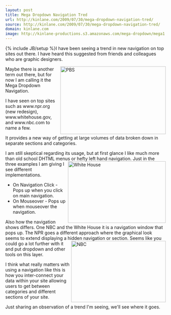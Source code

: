 ```yaml
---
layout: post
title: Mega Dropdown Navigation Tred
url: http://kinlane.com/2009/07/30/mega-dropdown-navigation-tred/
source: http://kinlane.com/2009/07/30/mega-dropdown-navigation-tred/
domain: kinlane.com
image: http://kinlane-productions.s3.amazonaws.com/mega-dropdown/mega1.png
---
```

{% include JB/setup %}I have been seeing a trend in new navigation on top sites out there. I have heard this suggested from friends and colleagues who are graphic designers.<p></p>
<img src="http://kinlane-productions.s3.amazonaws.com/mega-dropdown/mega1.png" alt="PBS" width="331" height="212" align="right" /><p></p>
Maybe there is another term out there, but for now I am calling it the Mega Dropdown Navigation.<p></p>
I have seen on top sites such as www.npr.org (new redesign), www.whitehouse.gov, and www.nbc.com to name a few.<p></p>
It provides a new way of getting at large volumes of data broken down in separate sections and categories.<p></p>
I am still skeptical regarding its usage, but at first glance I like much more than old school DHTML menus or hefty left hand navigation.<img src="http://kinlane-productions.s3.amazonaws.com/mega-dropdown/mega2.png" alt="White House" width="307" height="193" align="right" />
Just in the three examples I am giving I see different implementations.
<ul class="mainlist">
	<li>On Navigation Click - Pops up when you click on main navigation.</li>
	<li>On Mouseover - Pops up when mouseover the navigation.</li>
</ul>
Also how the navigation shows differs. One NBC and the White House it is a navigation window that pops up. The NPR goes a different approach where the graphical look seems to extend displaying a hidden navigation or section.<img src="http://kinlane-productions.s3.amazonaws.com/mega-dropdown/mega3.png" alt="NBC" width="297" height="192" align="right" />
Seems like you could go a lot further with it and put dropdown and other tools on this layer.<p></p>
I think what really matters with using a navigation like this is how you inter-connect your data within your site allowing users to get between categories and different sections of your site.<p></p>
Just sharing an observation of a trend I'm seeing, we'll see where it goes.